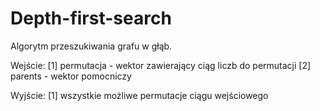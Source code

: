 # Depth-first-search

Algorytm przeszukiwania grafu w głąb.

Wejście:
    [1] permutacja - wektor zawierający ciąg liczb do permutacji
    [2] parents - wektor pomocniczy

Wyjście:
    [1] wszystkie możliwe permutacje ciągu wejściowego